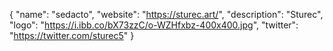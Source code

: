 {
  "name": "sedacto",
  "website": "https://sturec.art/",
  "description": "Sturec",
  "logo": "https://i.ibb.co/bX73zzC/o-WZHfxbz-400x400.jpg",
  "twitter": "https://twitter.com/sturec5"
}
